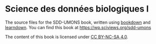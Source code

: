 # Science des données biologiques I

The source files for the SDD-UMONS book, written using [bookdown](https://bookdown.org/home/about.html) and [learndown](https://www.sciviews.org/learndown/). You can find this book at https://wp.sciviews.org/sdd-umons

The content of this book is licensed under
[CC BY-NC-SA 4.0](https://creativecommons.org/licenses/by-nc-sa/4.0/deed.fr).
